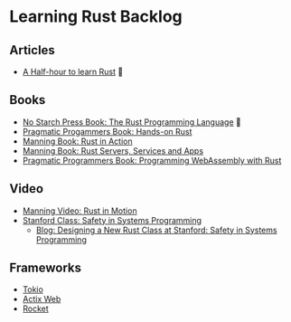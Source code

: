 # Learning Rust Backlog

## Articles

- [A Half-hour to learn Rust](https://fasterthanli.me/articles/a-half-hour-to-learn-rust) 🚧

## Books

- [No Starch Press Book: The Rust Programming Language](https://doc.rust-lang.org/stable/book/) 🚧
- [Pragmatic Progammers Book: Hands-on Rust](https://pragprog.com/titles/hwrust/hands-on-rust/)
- [Manning Book: Rust in Action](https://www.manning.com/books/rust-in-action?query=rust%20in%20motion)
- [Manning Book: Rust Servers, Services and Apps](https://www.manning.com/books/rust-servers-services-and-apps?query=rust%20serv)
- [Pragmatic Programmers Book: Programming WebAssembly with Rust](https://pragprog.com/titles/khrust/programming-webassembly-with-rust/)

## Video

- [Manning Video: Rust in Motion](https://www.manning.com/livevideo/rust-in-motion?query=rust%20in%20motion)
- [Stanford Class: Safety in Systems Programming](https://reberhardt.com/cs110l/spring-2020/)
  - [Blog: Designing a New Rust Class at Stanford: Safety in Systems Programming](https://reberhardt.com/blog/2020/10/05/designing-a-new-class-at-stanford-safety-in-systems-programming.html)

## Frameworks

- [Tokio](https://tokio.rs/)
- [Actix Web](https://actix.rs/)
- [Rocket](https://rocket.rs/)

